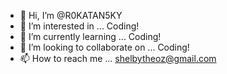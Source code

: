 - 👋 Hi, I’m @R0KATAN5KY
- 👀 I’m interested in ... Coding!
- 🌱 I’m currently learning ... Coding!
- 💞️ I’m looking to collaborate on ... Coding!
- 📫 How to reach me ... shelbytheoz@gmail.com

<!---
R0KATAN5KY/R0KATAN5KY is a ✨ special ✨ repository because its `README.md` (this file) appears on your GitHub profile.
You can click the Preview link to take a look at your changes.
--->
